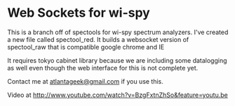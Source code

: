 Web Sockets for wi-spy
======================

This is a branch off of spectools for wi-spy spectrum analyzers.
I've created a new file called spectool_red. It builds a websocket version of 
spectool_raw that is compatible google chrome and IE

It requires tokyo cabinet library because we are including some datalogging as well even though 
the web interface for this is not complete yet.

Contact me at atlantageek@gmail.com if you use this.

Video at http://www.youtube.com/watch?v=BzgFxtnZhSo&feature=youtu.be
